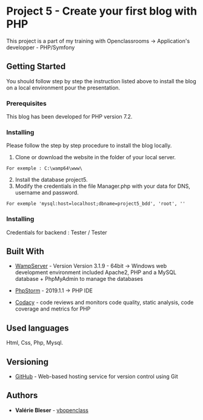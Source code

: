 # Project 5 - Create your first blog with PHP

This project is a part of my training with Openclassrooms -> Application's developper - PHP/Symfony

## Getting Started

You should follow step by step the instruction listed above  to install the blog on a local environment pour the presentation. 

### Prerequisites

This blog has been developed for PHP version 7.2.


### Installing

Please follow the step by step procedure to install the blog locally. 

1. Clone or download the website in the folder of your local server.
```
For exemple : C:\wamp64\www\
```
2. Install the database project5.
3. Modify the credentials in the file Manager.php with your data for DNS, username and password.
```
For exemple 'mysql:host=localhost;dbname=project5_bdd', 'root', ''
```

### Installing

Credentials for backend : Tester / Tester

## Built With

* [WampServer](http://www.wampserver.com/) - Version Version 3.1.9 - 64bit -> Windows web development environment included Apache2, PHP and a MySQL database + PhpMyAdmin to manage the databases
* [PhpStorm](https://www.jetbrains.com/phpstorm/) - 2019.1.1 -> PHP IDE

* [Codacy](https://www.codacy.com) - code reviews and monitors code quality, static analysis, code coverage and metrics for PHP

## Used languages

Html, Css, Php, Mysql.

## Versioning

* [GitHub](https://github.com/vbopenclass/Project5) - Web-based hosting service for version control using Git

## Authors

* **Valérie Bleser**  - [vbopenclass](https://github.com/vbopenclass)
